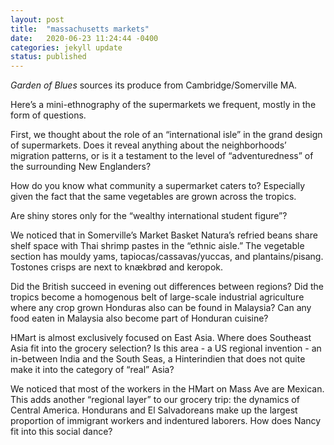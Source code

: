 ```yaml
---
layout: post
title:  "massachusetts markets"
date:   2020-06-23 11:24:44 -0400
categories: jekyll update
status: published
---
```

*Garden of Blues* sources its produce from Cambridge/Somerville MA. 

Here’s a mini-ethnography of the supermarkets we frequent, mostly in the form of questions. 

First, we thought about the role of an “international isle” in the grand design of supermarkets. Does it reveal anything about the neighborhoods’ migration patterns, or is it a testament to the level of “adventuredness” of the surrounding New Englanders? 

How do you know what community a supermarket caters to? Especially given the fact that the same vegetables are grown across the tropics. 

Are shiny stores only for the “wealthy international student figure”? 

We noticed that in Somerville’s Market Basket Natura’s refried beans share shelf space with Thai shrimp pastes in the “ethnic aisle.” The vegetable section has mouldy yams, tapiocas/cassavas/yuccas, and plantains/pisang. Tostones crisps are next to knækbrød and keropok.

Did the British succeed in evening out differences between regions? Did the tropics become a homogenous belt of large-scale industrial agriculture where any crop grown Honduras also can be found in Malaysia? Can any food eaten in Malaysia also become part of Honduran cuisine? 

HMart is almost exclusively focused on East Asia. Where does Southeast Asia fit into the grocery selection? Is this area - a US regional invention - an in-between India and the South Seas, a Hinterindien that does not quite make it into the category of “real” Asia?

We noticed that most of the workers in the HMart on Mass Ave are Mexican. This adds another “regional layer” to our grocery trip: the dynamics of Central America. Hondurans and El Salvadoreans make up the largest proportion of immigrant workers and indentured laborers.
How does Nancy fit into this social dance? 
